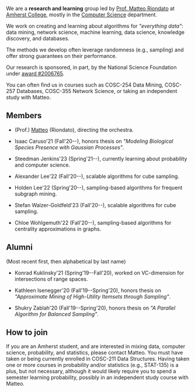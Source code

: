 We are a **research and learning** group led by [Prof. Matteo
Riondato](http://matteo.rionda.to) at [Amherst College](http://www.amherst.edu),
mostly in the [Computer Science](http://cs.amherst.edu) department.

We work on creating and learning about algorithms for *"everything data"*: data
mining, network science, machine learning, data science, knowledge discovery,
and databases.

The methods we develop often leverage randomness (e.g., sampling) and offer
strong guarantees on their performance.

Our research is sponsored, in part, by the National Science Foundation under
[award #2006765](https://www.nsf.gov/awardsearch/showAward?AWD_ID=2006765).

You can often find us in courses such as COSC-254 Data Mining, COSC-257
Databases, COSC-355 Network Science, or taking an independent study with Matteo.

## Members

* (Prof.) [Matteo](http://matteo.rionda.to) (Riondato), directing the orchestra.

* Isaac Caruso'21 (Fall'20--), honors thesis on *"Modeling Biological Species
    Presence with Gaussian Processes"*.

* Steedman Jenkins'23 (Spring'21--), currently learning about probability and
    computer science.

* Alexander Lee'22 (Fall'20--), scalable algorithms for cube sampling.

* Holden Lee'22 (Spring'20--), sampling-based algorithms for frequent subgraph
    mining.

* Stefan Walzer-Goldfeld'23 (Fall'20--), scalable algorithms for cube sampling.

* Chloe Wohlgemuth'22 (Fall'20--), sampling-based algorithms for centrality
    approximations in graphs.

## Alumni

(Most recent first, then alphabetical by last name)

* Konrad Kuklinsky'21 (Spring'19--Fall'20), worked on VC-dimension for
    intersections of range spaces.

* Kathleen Isenegger'20 (Fall'19--Spring'20), honors thesis on *"Approximate
    Mining of High-Utility Itemsets through Sampling"*.

* Shukry Zablah'20 (Fall'19--Spring'20), honors thesis on *"A Parallel Algorithm
    for Balanced Sampling"*.

## How to join

If you are an Amherst student, and are interested in mixing data, computer
science, probability, and statistics, please contact Matteo. You must have taken
or being currently enrolled in COSC-211 Data Structures. Having taken one or
more courses in probability and/or statistics (e.g., STAT-135) is a plus, but
not necessary, although it would likely require you to spend a semester learning
probability, possibly in an independent study course with Matteo.
